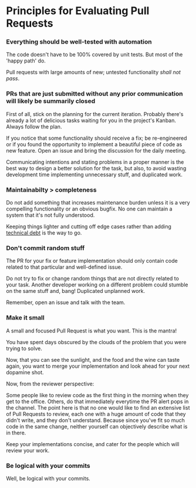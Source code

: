 # Principles for Evaluating Pull Requests

### Everything should be well-tested with automation

The code doesn't have to be 100% covered by unit tests. But most of the 'happy path' do.

Pull requests with large amounts of new; untested functionality *shall not pass*.

### PRs that are just submitted without any prior communication will likely be summarily closed

First of all, stick on the planning for the current iteration.
Probably there's already a lot of delicious tasks waiting for you in the project's Kanban. Always follow the plan.

If you notice that some functionality should receive a fix; be re-engineered or if you found the opportunity to implement a beautiful piece of code as new feature. Open an issue and bring the discussion for the daily meeting.

Communicating intentions and stating problems in a proper manner is the best way to design a better solution for the task, but also, to avoid wasting development time implementing unnecessary stuff, and duplicated work.

### Maintainabilty > completeness

Do not add something that increases maintenance burden unless it is a very compelling functionality or an obvious bugfix. No one can maintain a system that it's not fully understood.

Keeping things lighter and cutting off edge cases rather than adding [technical debt](http://martinfowler.com/bliki/TechnicalDebt.html) is the way to go.

### Don't commit random stuff

The PR for your fix or feature implementation should only contain code related to that particular and well-defined issue.

Do not try to fix or change random things that are not directly related to your task. Another developer working on a different problem could stumble on the same stuff and, bang! Duplicated unplanned work.

Remember, open an issue and talk with the team.

### Make it small

A small and focused Pull Request is what you want. This is the mantra!

You have spent days obscured by the clouds of the problem that you were trying to solve.

Now, that you can see the sunlight, and the food and the wine can taste again, you want to merge your implementation and look ahead for your next dopamine shot.

Now, from the reviewer perspective:

Some people like to review code as the first thing in the morning when they get to the office. Others, do that immediately everytime the PR alert pops in the channel. The point here is that no one would like to find an extensive list of Pull Requests to review, each one with a huge amount of code that they didn't write, and they don't understand. Because since you've fit so much code in the same change, neither yourself can objectively describe what is in there.

Keep your implementations concise, and cater for the people which will review your work.

### Be logical with your commits

Well, be logical with your commits.
